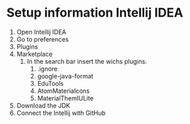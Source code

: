 # Setup information Intellij IDEA

1. Open Intellij IDEA
2. Go to preferences
3. Plugins
4. Marketplace 
   1. In the search bar insert the wichs plugins.
      1. .ignore
      2. google-java-format
      3. EduTools
      4. AtomMateriaIcons
      5. MaterialThemIULite
5. Download the JDK
6. Connect the Intellij with GitHub
    